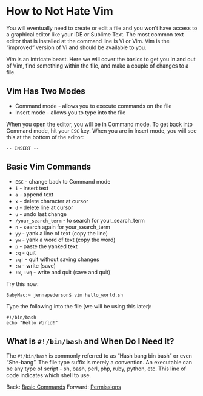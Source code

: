 # How to Not Hate Vim

You will eventually need to create or edit a file and you won’t have access to a graphical editor like your IDE or Sublime Text. The most common text editor that is installed at the command line is Vi or Vim. Vim is the “improved” version of Vi and should be available to you.

Vim is an intricate beast. Here we will cover the basics to get you in and out of Vim, find something within the file, and make a couple of changes to a file.

## Vim Has Two Modes
- Command mode - allows you to execute commands on the file
- Insert mode - allows you to type into the file

When you open the editor, you will be in Command mode. To get back into Command mode, hit your `ESC` key. When you are in Insert mode, you will see this at the bottom of the editor:

```
-- INSERT --
```

## Basic Vim Commands
- `ESC` - change back to Command mode
- `i` - insert text
- `a` - append text
- `x` - delete character at cursor
- `d` - delete line at cursor
- `u` - undo last change
- `/your_search_term` - to search for your_search_term
- `n` - search again for your_search_term
- `yy` - yank a line of text (copy the line)
- `yw` - yank a word of text (copy the word)
- `p` - paste the yanked text
- `:q` - quit
- `:q!` - quit without saving changes
- `:w` - write (save)
- `:x`, `:wq` - write and quit (save and quit)

Try this now:

```
BabyMac:~ jennapederson$ vim hello_world.sh
```

Type the following into the file (we will be using this later):
```
#!/bin/bash
echo "Hello World!"
```

## What is `#!/bin/bash` and When Do I Need It?

The `#!/bin/bash` is commonly referred to as “Hash bang bin bash” or even “She-bang”. The file type suffix is merely a convention. An executable can be any type of script - sh, bash, perl, php, ruby, python, etc. This line of code indicates which shell to use.

Back: [Basic Commands](04_basic_commands.md)
Forward: [Permissions](06_permissions.md)
